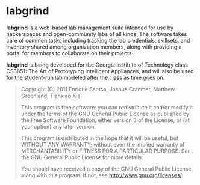 # labgrind

**labgrind** is a web-based lab management suite intended for use by hackerspaces and open-community labs of all kinds. The software takes care of common tasks including tracking the lab credentials, skillsets, and inventory shared among organization members, along with providing a portal for members to collaborate on their projects.

**labgrind** is being developed for the Georgia Institute of Technology class CS3651: The Art of Prototyping Intelligent Appliances, and will also be used for the student-run lab modeled after the class as time goes on.

> Copyright (C) 2011  Enrique Santos, Joshua Cranmer, Matthew Greenland, Tianxiao Xia
> 
> This program is free software: you can redistribute it and/or modify it under the terms of the GNU General Public License as published by the Free Software Foundation, either version 3 of the License, or (at your option) any later version.
> 
> This program is distributed in the hope that it will be useful, but WITHOUT ANY WARRANTY; without even the implied warranty of MERCHANTABILITY or FITNESS FOR A PARTICULAR PURPOSE. See the GNU General Public License for more details.
> 
> You should have received a copy of the GNU General Public License along with this program.  If not, see <http://www.gnu.org/licenses/>.

